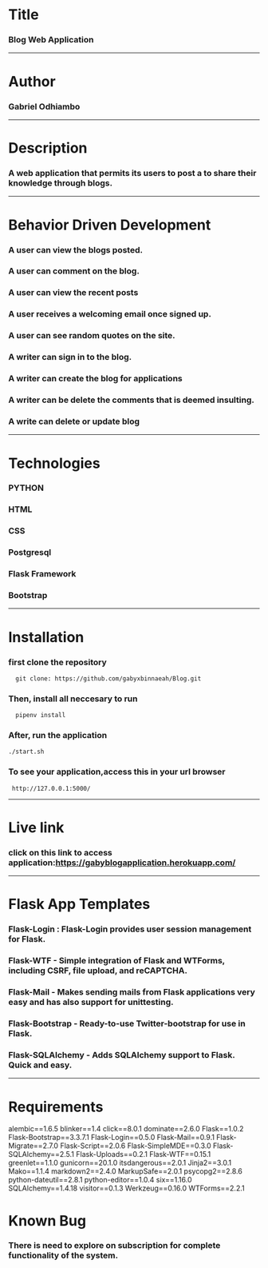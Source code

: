 # Title 
### Blog Web Application
___

# Author 

### Gabriel Odhiambo
___ 

# Description 
### A web application that permits  its users to post a to share their knowledge through blogs.

___ 

# Behavior Driven Development

### A user can view the blogs posted.
### A user can comment on the blog.
### A user can view the recent posts
### A user receives a welcoming email once signed up.

### A user can see random quotes on the site.
### A writer can sign in to the blog.
### A writer can create the blog for applications
### A writer can be delete the comments that is deemed insulting.
### A write can delete or update blog

___

# Technologies

### PYTHON
### HTML 
### CSS
### Postgresql 
### Flask Framework 
### Bootstrap 

___

# Installation
### first clone the repository
      git clone: https://github.com/gabyxbinnaeah/Blog.git

### Then, install all neccesary to run 
      pipenv install
   
### After, run the application 

    ./start.sh


### To see your application,access this in your url browser

     http://127.0.0.1:5000/
___

# Live link

### click on this link to access application:https://gabyblogapplication.herokuapp.com/

___


 # Flask App Templates

 ### Flask-Login : Flask-Login provides user session management for Flask.

 ###  Flask-WTF - Simple integration of Flask and WTForms, including CSRF, file upload, and reCAPTCHA.

 ### Flask-Mail - Makes sending mails from Flask applications very easy and has also support for unittesting.

 ### Flask-Bootstrap - Ready-to-use Twitter-bootstrap for use in Flask.

### Flask-SQLAlchemy - Adds SQLAlchemy support to Flask. Quick and easy.

___

# Requirements

alembic==1.6.5
blinker==1.4
click==8.0.1
dominate==2.6.0
Flask==1.0.2
Flask-Bootstrap==3.3.7.1
Flask-Login==0.5.0
Flask-Mail==0.9.1
Flask-Migrate==2.7.0
Flask-Script==2.0.6
Flask-SimpleMDE==0.3.0
Flask-SQLAlchemy==2.5.1
Flask-Uploads==0.2.1
Flask-WTF==0.15.1
greenlet==1.1.0
gunicorn==20.1.0
itsdangerous==2.0.1
Jinja2==3.0.1
Mako==1.1.4
markdown2==2.4.0
MarkupSafe==2.0.1
psycopg2==2.8.6
python-dateutil==2.8.1
python-editor==1.0.4
six==1.16.0
SQLAlchemy==1.4.18
visitor==0.1.3
Werkzeug==0.16.0
WTForms==2.2.1

# Known Bug 
### There is need to explore on subscription  for complete functionality of the system.